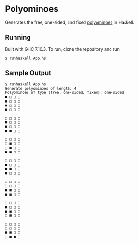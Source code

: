 
# Polyominoes

Generates the free, one-sided, and fixed [polyominoes](https://en.wikipedia.org/wiki/Polyomino)
in Haskell.

## Running

Built with GHC 7.10.3. To run, clone the repository and run

```
$ runhaskell App.hs
```

## Sample Output

```
$ runhaskell App.hs
Generate polyominoes of length: 4
Polyominoes of type {free, one-sided, fixed}: one-sided
■ □ □ □
■ □ □ □
■ □ □ □
■ □ □ □

□ □ □ □
■ □ □ □
■ □ □ □
■ ■ □ □

□ □ □ □
□ ■ □ □
□ ■ □ □
■ ■ □ □

□ □ □ □
■ □ □ □
■ ■ □ □
■ □ □ □

□ □ □ □
□ □ □ □
■ ■ □ □
■ ■ □ □

□ □ □ □
■ □ □ □
■ ■ □ □
□ ■ □ □

□ □ □ □
□ □ □ □
■ ■ □ □
□ ■ ■ □
```
